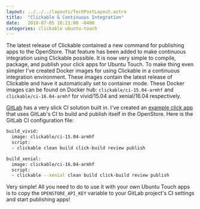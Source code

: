 ```yaml
---
layout: ../../../layouts/TechPostLayout.astro
title:  "Clickable & Continuous Integration"
date:   2018-07-05 16:21:00 -0400
categories: clickable ubuntu-touch
---
```


The latest release of Clickable contained a new command for publishing apps to
the OpenStore. That feature has been added to make continuous integration using
Clickable possible. It is now very simple to compile, package, and publish your
click apps for Ubuntu Touch. To make thing even simpler I've created Docker
images for using Clickable in a continuous integration environment. These images
contain the latest release of Clickable and have it automatically set to
container mode. These Docker images can be found on Docker hub:
`clickable/ci-15.04-armhf` and `clickable/ci-16.04-armhf` for vivid/15.04 and
xenial/16.04 respectively.

[GitLab](https://about.gitlab.com/features/gitlab-ci-cd/)
has a very slick CI solution built in. I've created an
[example click app](https://gitlab.com/clickable/clickable-gitlab-ci-test) that
uses GitLab's CI to build and publish itself in the OpenStore. Here is the
GitLab CI configuration file:

```bash
build_vivid:
  image: clickable/ci-15.04-armhf
  script:
  - clickable clean build click-build review publish

build_xenial:
  image: clickable/ci-16.04-armhf
  script:
  - clickable --xenial clean build click-build review publish
```

Very simple! All you need to do to use it with your own Ubuntu Touch apps is to
copy the `OPENSTORE_API_KEY` variable to your GitLab project's CI settings and
start publishing apps!

